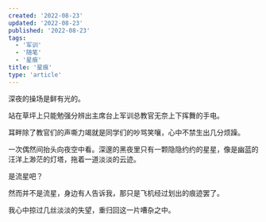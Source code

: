 ```yaml
---
created: '2022-08-23'
updated: '2022-08-23'
published: '2022-08-23'
tags:
  - '军训'
  - '随笔'
  - '星痕'
title: '星痕'
type: 'article'
---
```


深夜的操场是鲜有光的。

站在草坪上只能勉强分辨出主席台上军训总教官无奈上下挥舞的手电。

耳畔除了教官们的声嘶力竭就是同学们的吵骂笑嚷，心中不禁生出几分烦躁。

一次偶然间抬头向夜空中看。深邃的黑夜里只有一颗隐隐约约的星星，像是幽蓝的汪洋上渺茫的灯塔，拖着一道淡淡的云迹。

是流星吧？

然而并不是流星，身边有人告诉我，那只是飞机经过划出的痕迹罢了。

我心中掠过几丝淡淡的失望，重归回这一片嘈杂之中。
